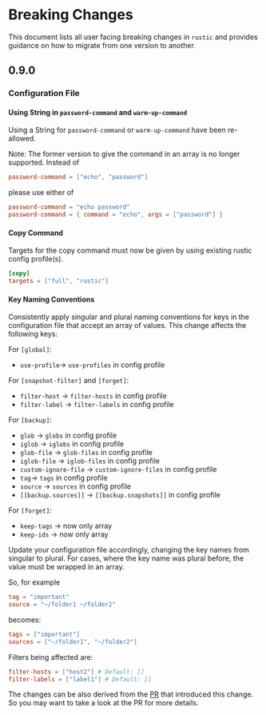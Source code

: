 # Breaking Changes

This document lists all user facing breaking changes in `rustic` and provides
guidance on how to migrate from one version to another.

## 0.9.0

### Configuration File

#### Using String in `password-command` and `warm-up-command`

Using a String for `password-command` or `warm-up-command` have been re-allowed.

Note: The former version to give the command in an array is no longer supported.
Instead of

```toml
password-command = ["echo", "password"]
```

please use either of

```toml
password-command = "echo password"
password-command = { command = "echo", args = ["password"] }
```

#### Copy Command

Targets for the copy command must now be given by using existing rustic config
profile(s).

```toml
[copy]
targets = ["full", "rustic"]
```

#### Key Naming Conventions

Consistently apply singular and plural naming conventions for keys in the
configuration file that accept an array of values. This change affects the
following keys:

For `[global]`:

- `use-profile`-> `use-profiles` in config profile

For `[snapshot-filter]` and `[forget]`:

- `filter-host` -> `filter-hosts` in config profile
- `filter-label` -> `filter-labels` in config profile

For `[backup]`:

- `glob` -> `globs` in config profile
- `iglob` -> `iglobs` in config profile
- `glob-file` -> `glob-files` in config profile
- `iglob-file` -> `iglob-files` in config profile
- `custom-ignore-file` -> `custom-ignore-files` in config profile
- `tag`-> `tags` in config profile
- `source` -> `sources` in config profile
- `[[backup.sources]]` -> `[[backup.snapshots]]` in config profile

For `[forget]`:

- `keep-tags` -> now only array
- `keep-ids` -> now only array

Update your configuration file accordingly, changing the key names from singular
to plural. For cases, where the key name was plural before, the value must be
wrapped in an array.

So, for example

```toml
tag = "important"
source = "~/folder1 ~/folder2"
```

becomes:

```toml
tags = ["important"]
sources = ["~/folder1", "~/folder2"]
```

Filters being affected are:

```toml
filter-hosts = ["host2"] # Default: []
filter-labels = ["label1"] # Default: []
```

The changes can be also derived from the
[PR](https://github.com/rustic-rs/rustic/pull/1240) that introduced this change.
So you may want to take a look at the PR for more details.
